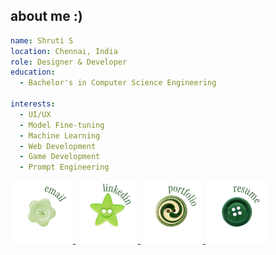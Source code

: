 <h2>about me :)</h2>

```yaml
name: Shruti S
location: Chennai, India
role: Designer & Developer
education:
  - Bachelor's in Computer Science Engineering

interests:
  - UI/UX
  - Model Fine-tuning
  - Machine Learning
  - Web Development
  - Game Development
  - Prompt Engineering
 ```
<p align="left">
  
<a href="mailto:shrutiselvakkumar06@gmail.com">
  <img src="email.png" alt="Email" width="100" height="100"/>
</a>

<a href="https://www.linkedin.com/in/shrutiselvakkumar" target="_blank">
  <img src="linkedin.png" alt="LinkedIn" width="100" height="100"/>
</a>

<a href="https://shrutis.netlify.app" target="_blank">
  <img src="portfolio.png" alt="Portfolio" width="100" height="100"/>
</a>

<a href="https://drive.google.com/file/d/13VxaCkPY40kQBKDp3_NbtvhCknkXQS3q/view?usp=drivesdk" target="_blank">
  <img src="resume.png" alt="Resume" width="100" height="100"/>
</a>

</p>
